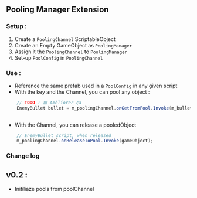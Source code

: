 ## Pooling Manager Extension

### Setup : 

1. Create a ``PoolingChannel`` ScriptableObject
2. Create an Empty GameObject as ``PoolingManager``
3. Assign it the ``PoolingChannel`` to ``PoolingManager``
4. Set-up ``PoolConfig`` in ``PoolingChannel``

### Use :

- Reference the same prefab used in a ``PoolConfig`` in any given script
- With the key and the Channel, you can pool any object :

``` c#
	// TODO : 🟥 Améliorer ça
	EnemyBullet bullet = m_poolingChannel.onGetFromPool.Invoke(m_bulletPrefab.gameObject).GetComponent<EnemyBullet>();
	
```
- With the Channel, you can release a pooledObject
``` c#
	// EnemyBullet script, when released
	m_poolingChannel.onReleaseToPool.Invoke(gameObject);
```

### Change log

v0.2 :
- 

- Initiliaze pools from poolChannel
